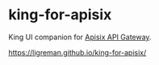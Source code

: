 # king-for-apisix
King UI companion for [Apisix API Gateway](https://apisix.apache.org).

https://ligreman.github.io/king-for-apisix/
